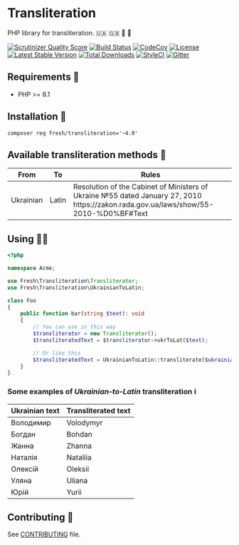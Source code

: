 # Transliteration

PHP library for transliteration. 🇺🇦 🇬🇧 🔡 🐘

[![Scrutinizer Quality Score](https://img.shields.io/scrutinizer/g/fre5h/transliteration-php.svg?style=flat-square)](https://scrutinizer-ci.com/g/fre5h/transliteration-php/)
[![Build Status](https://img.shields.io/github/actions/workflow/status/fre5h/DoctrineEnumBundle/ci.yaml?branch=main&style=flat-square)](https://github.com/fre5h/transliteration-php/actions?query=workflow%3ACI+branch%3Amain+)
[![CodeCov](https://img.shields.io/codecov/c/github/fre5h/transliteration-php.svg?style=flat-square)](https://codecov.io/github/fre5h/transliteration-php)
[![License](https://img.shields.io/packagist/l/fresh/transliteration.svg?style=flat-square)](https://packagist.org/packages/fresh/transliteration)
[![Latest Stable Version](https://img.shields.io/packagist/v/fresh/transliteration.svg?style=flat-square)](https://packagist.org/packages/fresh/transliteration)
[![Total Downloads](https://img.shields.io/packagist/dt/fresh/transliteration.svg?style=flat-square)](https://packagist.org/packages/fresh/transliteration)
[![StyleCI](https://styleci.io/repos/15205247/shield?style=flat-square)](https://styleci.io/repos/15205247)
[![Gitter](https://img.shields.io/badge/gitter-join%20chat-brightgreen.svg?style=flat-square)](https://gitter.im/fre5h/transliteration-php)

## Requirements 🧐

* PHP >= 8.1

## Installation 🌱

```composer req fresh/transliteration='~4.0'```

## Available transliteration methods 🎁

<table>
    <thead>
        <tr>
            <th>From</th>
            <th>To</th>
            <th>Rules</th>
        </tr>
    </thead>
    <tbody>
        <tr>
            <td>Ukrainian</td>
            <td>Latin</td>
            <td>
                Resolution of the Cabinet of Ministers of Ukraine №55 dated January 27, 2010
                <br />
                https://zakon.rada.gov.ua/laws/show/55-2010-%D0%BF#Text
            </td>
        </tr>
    </tbody>
</table>

## Using 👨‍🎓

```php
<?php

namespace Acme;

use Fresh\Transliteration\Transliterator;
use Fresh\Transliteration\UkrainianToLatin;

class Foo
{
    public function bar(string $text): void
    {
        // You can use in this way
        $transliterator = new Transliterator();
        $transliteratedText = $transliterator->ukrToLat($text);

        // Or like this
        $transliteratedText = UkrainianToLatin::transliterate($ukrainianText);
    }
}
```

### Some examples of *Ukrainian-to-Latin* transliteration ℹ️

<table>
    <thead>
        <tr>
            <th>Ukrainian text</th>
            <th>Transliterated text</th>
        </tr>
    </thead>
    <tbody>
        <tr>
            <td>Володимир</td>
            <td>Volodymyr</td>
        </tr>
        <tr>
            <td>Богдан</td>
            <td>Bohdan</td>
        </tr>
        <tr>
            <td>Жанна</td>
            <td>Zhanna</td>
        </tr>
        <tr>
            <td>Наталія</td>
            <td>Nataliia</td>
        </tr>
        <tr>
            <td>Олексій</td>
            <td>Oleksii</td>
        </tr>
        <tr>
            <td>Уляна</td>
            <td>Uliana</td>
        </tr>
        <tr>
            <td>Юрій</td>
            <td>Yurii</td>
        </tr>
    </tbody>
</table>

## Contributing 🤝

See [CONTRIBUTING](https://github.com/fre5h/transliteration/blob/master/.github/CONTRIBUTING.md) file.
